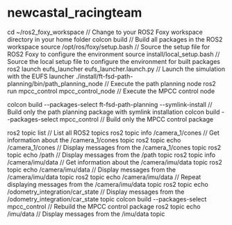 # newcastal_racingteam
cd ~/ros2_foxy_workspace // Change to your ROS2 Foxy workspace directory in your home folder
colcon build // Build all packages in the ROS2 workspace
source /opt/ros/foxy/setup.bash // Source the setup file for ROS2 Foxy to configure the environment
source install/local_setup.bash // Source the local setup file to configure the environment for built packages
ros2 launch eufs_launcher eufs_launcher.launch.py // Launch the simulation with the EUFS launcher
./install/ft-fsd-path-planning/bin/path_planning_node // Execute the path planning node
ros2 run mpcc_control mpcc_control_node // Execute the MPCC control node

colcon build --packages-select ft-fsd-path-planning --symlink-install // Build only the path planning package with symlink installation
colcon build --packages-select mpcc_control // Build only the MPCC control package

ros2 topic list // List all ROS2 topics
ros2 topic info /camera_1/cones // Get information about the /camera_1/cones topic
ros2 topic echo /camera_1/cones // Display messages from the /camera_1/cones topic
ros2 topic echo /path // Display messages from the /path topic
ros2 topic info /camera/imu/data // Get information about the /camera/imu/data topic
ros2 topic echo /camera/imu/data // Display messages from the /camera/imu/data topic
ros2 topic echo /camera/imu/data // Repeat displaying messages from the /camera/imu/data topic
ros2 topic echo /odometry_integration/car_state // Display messages from the /odometry_integration/car_state topic
colcon build --packages-select mpcc_control // Rebuild the MPCC control package
ros2 topic echo /imu/data // Display messages from the /imu/data topic
